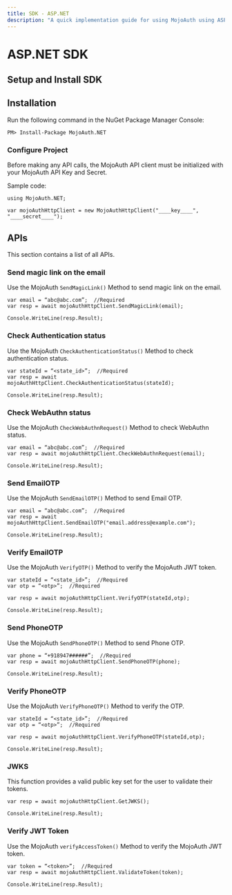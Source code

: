 ```yaml
---
title: SDK - ASP.NET
description: "A quick implementation guide for using MojoAuth using ASP.NET SDK."
---
```


# ASP.NET SDK

## Setup and Install SDK

## Installation

Run the following command in the NuGet Package Manager Console:

`PM> Install-Package MojoAuth.NET`

### Configure Project

Before making any API calls, the MojoAuth API client must be initialized with your MojoAuth API Key and Secret.

Sample code:

```
using MojoAuth.NET;

var mojoAuthHttpClient = new MojoAuthHttpClient("____key____", "____secret____");

```

## APIs

This section contains a list of all APIs.

### Send magic link on the email

Use the MojoAuth `SendMagicLink()` Method to send magic link on the email.

```
var email = “abc@abc.com”;  //Required
var resp = await mojoAuthHttpClient.SendMagicLink(email);

Console.WriteLine(resp.Result);
```

### Check Authentication status

Use the MojoAuth `CheckAuthenticationStatus()` Method to check authentication status.

```
var stateId = “<state_id>”;  //Required
var resp = await mojoAuthHttpClient.CheckAuthenticationStatus(stateId);

Console.WriteLine(resp.Result);
```

### Check WebAuthn status

Use the MojoAuth `CheckWebAuthnRequest()` Method to check WebAuthn status.

```
var email = “abc@abc.com”;  //Required
var resp = await mojoAuthHttpClient.CheckWebAuthnRequest(email);

Console.WriteLine(resp.Result);
```

### Send EmailOTP

Use the MojoAuth `SendEmailOTP()` Method to send Email OTP.

```
var email = “abc@abc.com”;  //Required
var resp = await mojoAuthHttpClient.SendEmailOTP("email.address@example.com");

Console.WriteLine(resp.Result);
```

### Verify EmailOTP

Use the MojoAuth `VerifyOTP()` Method to verify the MojoAuth JWT token.

```
var stateId = “<state_id>”;  //Required
var otp = “<otp>”;  //Required

var resp = await mojoAuthHttpClient.VerifyOTP(stateId,otp);

Console.WriteLine(resp.Result);
```
### Send PhoneOTP

Use the MojoAuth `SendPhoneOTP()` Method to send Phone OTP.

```
var phone = “+918947######”;  //Required
var resp = await mojoAuthHttpClient.SendPhoneOTP(phone);

Console.WriteLine(resp.Result);
```

### Verify PhoneOTP

Use the MojoAuth `VerifyPhoneOTP()` Method to verify the OTP.

```
var stateId = “<state_id>”;  //Required
var otp = “<otp>”;  //Required

var resp = await mojoAuthHttpClient.VerifyPhoneOTP(stateId,otp);

Console.WriteLine(resp.Result);
```

### JWKS

This function provides a valid public key set for the user to validate their tokens.

```
var resp = await mojoAuthHttpClient.GetJWKS();

Console.WriteLine(resp.Result);
```

### Verify JWT Token

Use the MojoAuth `verifyAccessToken()` Method to verify the MojoAuth JWT token.

```
var token = “<token>”;  //Required
var resp = await mojoAuthHttpClient.ValidateToken(token);

Console.WriteLine(resp.Result);
```
